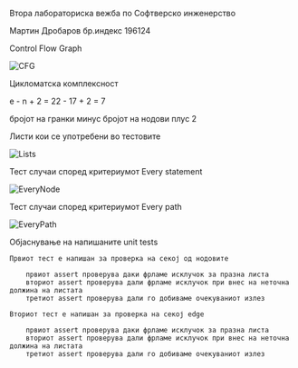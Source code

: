 Втора лабораториска вежба по Софтверско инженерство

Мартин Дробаров бр.индекс 196124

Control Flow Graph

![CFG](https://user-images.githubusercontent.com/100377627/169306162-d5fb4fbf-c53d-43ad-89a0-daa6aad26abe.PNG)



Цикломатска комплексност


e - n + 2 = 22 - 17 + 2 = 7

бројот на гранки минус бројот на нодови плус 2


Листи кои се употребени во тестовите

![Lists](https://user-images.githubusercontent.com/100377627/169307237-de513dec-58d1-43a9-a7cb-2b333753344c.PNG)


Тест случаи според критериумот Every statement

![EveryNode](https://user-images.githubusercontent.com/100377627/169307101-d6fb4661-5b5a-45f7-9770-62b45d908cc3.PNG)


Тест случаи според критериумот Every path

![EveryPath](https://user-images.githubusercontent.com/100377627/169315584-c9f4e9dc-1f0e-4621-9e1f-4b748c09d780.PNG)


Објаснување на напишаните unit tests

    Првиот тест е напишан за проверка на секој од нодовите

        првиот assert проверува даки фрламе исклучок за празна листа
        вториот assert проверува дали фрламе исклучок при внес на неточна должина на листата
        третиот assert проверува дали го добиваме очекуваниот излез

    Вториот тест е напишан за проверка на секој edge

        првиот assert проверува даки фрламе исклучок за празна листа
        вториот assert проверува дали фрламе исклучок при внес на неточна должина на листата
        третиот assert проверува дали го добиваме очекуваниот излез
    





